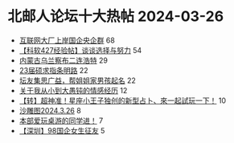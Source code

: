 # 北邮人论坛十大热帖 2024-03-26

- [互联网大厂上岸国企央企群](https://bbs.byr.cn/article/WorkLife/1212494) 68
- [【科软427经验帖】谈谈选择与努力](https://bbs.byr.cn/article/AimGraduate/1228798) 54
- [内蒙古乌兰察布二连浩特](https://bbs.byr.cn/article/Photo/277486) 29
- [23届硕求指条明路](https://bbs.byr.cn/article/Job/2209255) 22
- [坛友集思广益，帮姐姐家男孩起名](https://bbs.byr.cn/article/Talking/6413173) 22
- [关于我从小到大愚钝的情感经历](https://bbs.byr.cn/article/Feeling/3206291) 12
- [【转】超神准！星座小王子独创的新型占卜、來一起試玩一下！](https://bbs.byr.cn/article/Constellations/326533) 10
- [沙雕图2024.3.26](https://bbs.byr.cn/article/Picture/3359647) 8
- [本部爱玩桌游的同学进！](https://bbs.byr.cn/article/BoardGame/57912) 7
- [【深圳】98国企女生征友](https://bbs.byr.cn/article/Friends/2051721) 5


